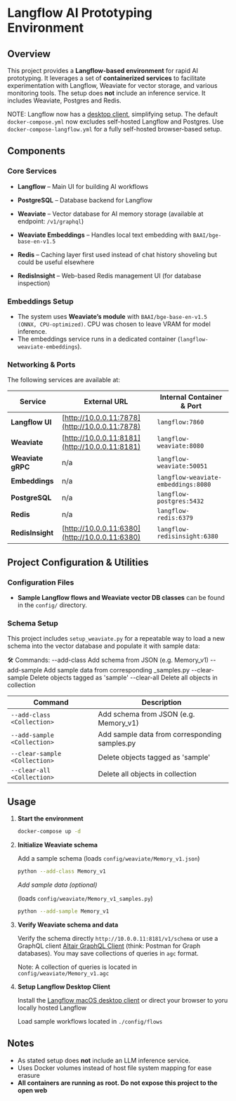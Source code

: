 # Langflow AI Prototyping Environment

## Overview

This project provides a **Langflow-based environment** for rapid AI prototyping. It leverages a set of **containerized services** to facilitate experimentation with Langflow, Weaviate for vector storage, and various monitoring tools. The setup does **not** include an inference service. It includes Weaviate, Postgres and Redis.

NOTE: Langflow now has a [desktop client](https://www.langflow.org/desktop-form-complete), simplifying setup. The default `docker-compose.yml` now excludes self-hosted Langflow and Postgres. Use `docker-compose-langflow.yml` for a fully self-hosted browser-based setup.

## Components

### **Core Services**

- **Langflow** – Main UI for building AI workflows
- **PostgreSQL** – Database backend for Langflow
- **Weaviate** – Vector database for AI memory storage (available at endpoint: `/v1/graphql`)

- **Weaviate Embeddings** – Handles local text embedding with `BAAI/bge-base-en-v1.5`
- **Redis** – Caching layer first used instead of chat history shoveling but could be useful elsewhere
- **RedisInsight** – Web-based Redis management UI (for database inspection)

### **Embeddings Setup**

- The system uses **Weaviate’s module** with `BAAI/bge-base-en-v1.5 (ONNX, CPU-optimized)`. CPU was chosen to leave VRAM for model inference.
- The embeddings service runs in a dedicated container (`langflow-weaviate-embeddings`).

### **Networking & Ports**

The following services are available at:

| Service              | External URL                                   | Internal Container & Port                   |
| -------------------- | ---------------------------------------------- | ------------------------------------------- |
| **Langflow UI**      | [http://10.0.0.11:7878](http://10.0.0.11:7878) | `langflow:7860`                             |
| **Weaviate**         | [http://10.0.0.11:8181](http://10.0.0.11:8181) | `langflow-weaviate:8080`                    |
| **Weaviate gRPC**    | n/a                                            | `langflow-weaviate:50051`                   |
| **Embeddings**       | n/a                                            | `langflow-weaviate-embeddings:8080`         |
| **PostgreSQL**       | n/a                                            | `langflow-postgres:5432`                    |
| **Redis**            | n/a                                            | `langflow-redis:6379`                       |
| **RedisInsight**     | [http://10.0.0.11:6380](http://10.0.0.11:6380) | `langflow-redisinsight:6380`                |

## **Project Configuration & Utilities**

### **Configuration Files**

- **Sample Langflow flows and Weaviate vector DB classes** can be found in the `config/` directory.

### **Schema Setup**

This project includes `setup_weaviate.py` for a repeatable way to load a new schema into the vector database and populate it with sample data:

🛠 Commands:
  --add-class <Collection>      Add schema from JSON (e.g. Memory_v1)
  --add-sample <Collection>     Add sample data from corresponding _samples.py
  --clear-sample <Collection>   Delete objects tagged as 'sample'
  --clear-all <Collection>      Delete all objects in collection

| Command                       | Description                                           |
| ----------------------------- | ----------------------------------------------------- |
| `--add-class <Collection>`    | Add schema from JSON (e.g. Memory_v1) |
|  `--add-sample <Collection>`  | Add sample data from corresponding samples.py |
|  `--clear-sample <Collection>`| Delete objects tagged as 'sample' |
|  `--clear-all <Collection>`   | Delete all objects in collection |

## **Usage**

1. **Start the environment**
   ```sh
   docker-compose up -d
   ```
2. **Initialize Weaviate schema**
   
   Add a sample schema  (loads `config/weaviate/Memory_v1.json`)
   ```sh
   python --add-class Memory_v1
   ```
   
   *Add sample data (optional)*

   (loads `config/weaviate/Memory_v1_samples.py`)
   ```sh
   python --add-sample Memory_v1
   ```
3. **Verify Weaviate schema and data**

   Verify the schema directly `http://10.0.0.11:8181/v1/schema` or use a GraphQL client
   [Altair GraphQL Client](https://altairgraphql.dev/) (think: Postman for Graph databases). You may save collections of queries in `agc` format.
   
   Note: A collection of queries is located in `config/weaviate/Memory_v1.agc`

4. **Setup Langflow Desktop Client**

   Install the [Langflow macOS desktop client](https://www.langflow.org/desktop-form-complete) or direct your browser to yoru locally hosted Langflow

   Load sample workflows located in `./config/flows`

## **Notes**

- As stated setup does **not** include an LLM inference service.
- Uses Docker volumes instead of host file system mapping for ease erasure
- **All containers are running as root. Do not expose this project to the open web**
